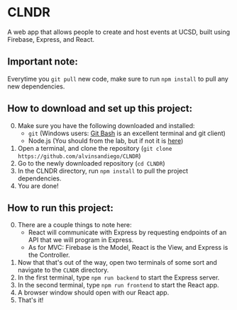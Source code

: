 # CLNDR
A web app that allows people to create and host events at UCSD, built using Firebase, Express, and React.

## Important note:
Everytime you `git pull` new code, make sure to run `npm install` to pull any new dependencies.

## How to download and set up this project:
0. Make sure you have the following downloaded and installed:
    * `git` (Windows users: [Git Bash](https://git-scm.com/download/win) is an excellent terminal and git client)
    * Node.js (You should from the lab, but if not it is [here](https://nodejs.org/en/))
0. Open a terminal, and clone the repository (`git clone https://github.com/alvinsandiego/CLNDR`)
0. Go to the newly downloaded repository (`cd CLNDR`)
0. In the CLNDR directory, run `npm install` to pull the project dependencies.
0. You are done!

## How to run this project:
0. There are a couple things to note here:
   * React will communicate with Express by requesting endpoints of an API that we will program in Express.
   * As for MVC: Firebase is the Model, React is the View, and Express is the Controller.
0. Now that that's out of the way, open two terminals of some sort and navigate to the `CLNDR` directory.
0. In the first terminal, type `npm run backend` to start the Express server.
0. In the second terminal, type `npm run frontend` to start the React app.
0. A browser window should open with our React app.
0. That's it!
